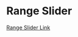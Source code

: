 # Range Slider
[Range Slider Link](https://www.codecheef.org/article/vue-js-range-slider-example-with-code)
